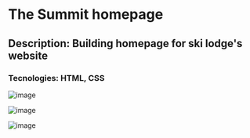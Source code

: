 # The Summit homepage

## Description: Building homepage for ski lodge's website

### Tecnologies: HTML, CSS

![image](https://user-images.githubusercontent.com/87691625/179140996-1eee934b-75a3-4a39-947e-d9598d7eff32.png)

![image](https://user-images.githubusercontent.com/87691625/179141149-60efabbe-0114-47e3-a5a2-87f659130246.png)

![image](https://user-images.githubusercontent.com/87691625/179141285-a2796cb3-39da-4699-a701-8d2140a31021.png)

